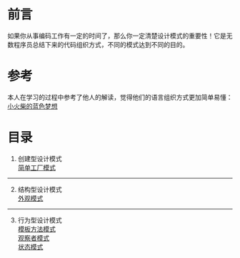 # 前言
如果你从事编码工作有一定的时间了，那么你一定清楚设计模式的重要性！它是无数程序员总结下来的代码组织方式，不同的模式达到不同的目的。

# 参考
本人在学习的过程中参考了他人的解读，觉得他们的语言组织方式更加简单易懂：    
[小火柴的蓝色梦想](https://www.cnblogs.com/xiaohuochai/)

# 目录
1. 创建型设计模式     
[简单工厂模式](/designPattern/创建型/简单工厂模式.md)

* * *

2. 结构型设计模式     
[外观模式](/designPattern/结构型/外观模式.md)

* * *

3. 行为型设计模式      
[模板方法模式](/designPattern/行为型/模板方法模式.md)        
[观察者模式](/designPattern/行为型/观察者模式.md)      
[状态模式](/designPattern/行为型/状态模式.md)
